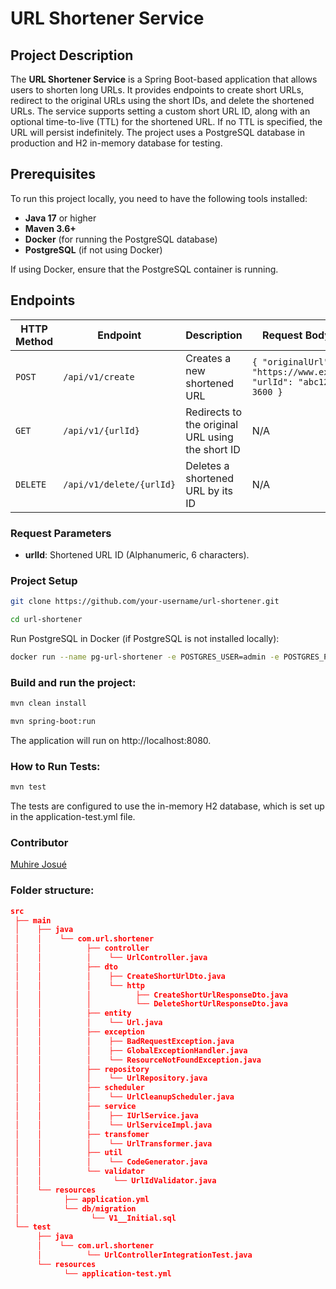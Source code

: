 # URL Shortener Service

## Project Description

The **URL Shortener Service** is a Spring Boot-based application that allows users to shorten long URLs. It provides endpoints to create short URLs, redirect to the original URLs using the short IDs, and delete the shortened URLs. The service supports setting a custom short URL ID, along with an optional time-to-live (TTL) for the shortened URL. If no TTL is specified, the URL will persist indefinitely. The project uses a PostgreSQL database in production and H2 in-memory database for testing.

## Prerequisites

To run this project locally, you need to have the following tools installed:

- **Java 17** or higher
- **Maven 3.6+**
- **Docker** (for running the PostgreSQL database)
- **PostgreSQL** (if not using Docker)

If using Docker, ensure that the PostgreSQL container is running.

## Endpoints

| HTTP Method | Endpoint              | Description                                    | Request Body Example |
|-------------|-----------------------|------------------------------------------------|----------------------|
| `POST`      | `/api/v1/create`       | Creates a new shortened URL                    | `{ "originalUrl": "https://www.example.com", "urlId": "abc123", "ttl": 3600 }` |
| `GET`       | `/api/v1/{urlId}`      | Redirects to the original URL using the short ID | N/A |
| `DELETE`    | `/api/v1/delete/{urlId}`| Deletes a shortened URL by its ID              | N/A |

### Request Parameters

- **urlId**: Shortened URL ID (Alphanumeric, 6 characters).

### Project Setup

```bash
git clone https://github.com/your-username/url-shortener.git
```

```bash
cd url-shortener
```

Run PostgreSQL in Docker (if PostgreSQL is not installed locally):

```bash
docker run --name pg-url-shortener -e POSTGRES_USER=admin -e POSTGRES_PASSWORD=root -e POSTGRES_DB=shortener_db -p 5432:5432 -d postgres
```

### Build and run the project:

```bash
mvn clean install
```

```bash
mvn spring-boot:run
```

The application will run on http://localhost:8080.

### How to Run Tests:

```bash
mvn test
```
The tests are configured to use the in-memory H2 database, which is set up in the application-test.yml file.


### Contributor
[Muhire Josué](https://github.com/Muhire-Josue)

### Folder structure:

```json
src
 ├── main
 │    ├── java
 │    │    └── com.url.shortener
 │    │          ├── controller
 │    │          │    └── UrlController.java
 │    │          ├── dto
 │    │          │    ├── CreateShortUrlDto.java
 │    │          │    └── http
 │    │          │          ├── CreateShortUrlResponseDto.java
 │    │          │          └── DeleteShortUrlResponseDto.java
 │    │          ├── entity
 │    │          │    └── Url.java
 │    │          ├── exception
 │    │          │    ├── BadRequestException.java
 │    │          │    ├── GlobalExceptionHandler.java
 │    │          │    └── ResourceNotFoundException.java
 │    │          ├── repository
 │    │          │    └── UrlRepository.java
 │    │          ├── scheduler
 │    │          │    └── UrlCleanupScheduler.java
 │    │          ├── service
 │    │          │    ├── IUrlService.java
 │    │          │    └── UrlServiceImpl.java
 │    │          ├── transfomer
 │    │          │    └── UrlTransformer.java
 │    │          ├── util
 │    │          │    └── CodeGenerator.java
 │    │          └── validator
 │    │                └── UrlIdValidator.java
 │    └── resources
 │          ├── application.yml
 │          └── db/migration
 │                └── V1__Initial.sql
 └── test
      ├── java
      │    └── com.url.shortener
      │          └── UrlControllerIntegrationTest.java
      └── resources
            └── application-test.yml
```
